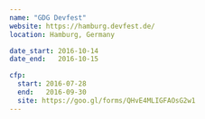 ```yaml
---
name: "GDG Devfest"
website: https://hamburg.devfest.de/
location: Hamburg, Germany

date_start: 2016-10-14
date_end:   2016-10-15

cfp:
  start: 2016-07-28
  end:   2016-09-30
  site: https://goo.gl/forms/QHvE4MLIGFAOsG2w1
---
```

